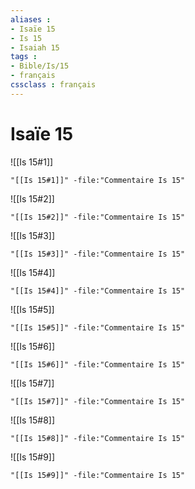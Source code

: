 ```yaml
---
aliases : 
- Isaïe 15
- Is 15
- Isaiah 15
tags : 
- Bible/Is/15
- français
cssclass : français
---
```


# Isaïe 15

![[Is 15#1]]

```query
"[[Is 15#1]]" -file:"Commentaire Is 15"
```

![[Is 15#2]]

```query
"[[Is 15#2]]" -file:"Commentaire Is 15"
```

![[Is 15#3]]

```query
"[[Is 15#3]]" -file:"Commentaire Is 15"
```

![[Is 15#4]]

```query
"[[Is 15#4]]" -file:"Commentaire Is 15"
```

![[Is 15#5]]

```query
"[[Is 15#5]]" -file:"Commentaire Is 15"
```

![[Is 15#6]]

```query
"[[Is 15#6]]" -file:"Commentaire Is 15"
```

![[Is 15#7]]

```query
"[[Is 15#7]]" -file:"Commentaire Is 15"
```

![[Is 15#8]]

```query
"[[Is 15#8]]" -file:"Commentaire Is 15"
```

![[Is 15#9]]

```query
"[[Is 15#9]]" -file:"Commentaire Is 15"
```

